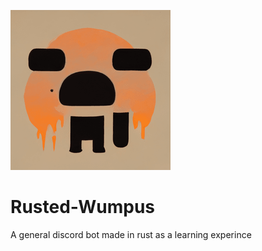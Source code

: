![](img/Rusted_Wumpus_Icon.png)

# Rusted-Wumpus
A general discord bot made in rust as a learning experince
